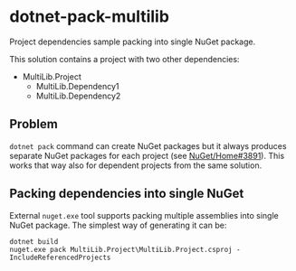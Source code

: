 dotnet-pack-multilib
====================

Project dependencies sample packing into single NuGet package.

This solution contains a project with two other dependencies:

* MultiLib.Project
  - MultiLib.Dependency1
  - MultiLib.Dependency2

Problem
-------

`dotnet pack` command can create NuGet packages but it always produces separate
NuGet packages for each project (see
[NuGet/Home#3891](https://github.com/NuGet/Home/issues/3891)). This works that
way also for dependent projects from the same solution.

Packing dependencies into single NuGet
--------------------------------------

External `nuget.exe` tool supports packing multiple assemblies into single
NuGet package. The simplest way of generating it can be:

    dotnet build
    nuget.exe pack MultiLib.Project\MultiLib.Project.csproj -IncludeReferencedProjects


